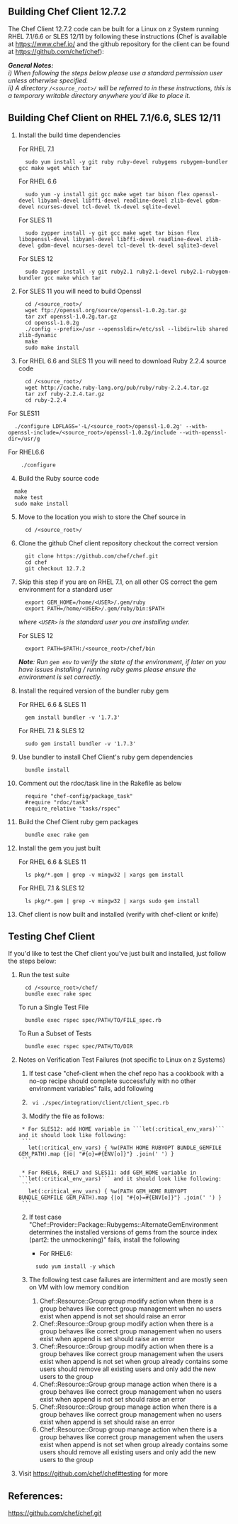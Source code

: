 ## Building Chef Client 12.7.2

The Chef Client 12.7.2 code can be built for a Linux on z System running RHEL 7.1/6.6 or SLES 12/11 by following these instructions (Chef is available at https://www.chef.io/ and the github repository for the client can be found at https://github.com/chef/chef):

_**General Notes:**_   
_i) When following the steps below please use a standard permission user unless otherwise specified._  
_ii) A directory `/<source_root>/` will be referred to in these instructions, this is a temporary writable directory anywhere you'd like to place it._


## Building Chef Client on RHEL 7.1/6.6, SLES 12/11

1. Install the build time dependencies

    For RHEL 7.1 
    ```
      sudo yum install -y git ruby ruby-devel rubygems rubygem-bundler gcc make wget which tar
    ```
	
    For RHEL 6.6 
    ```
      sudo yum -y install git gcc make wget tar bison flex openssl-devel libyaml-devel libffi-devel readline-devel zlib-devel gdbm-devel ncurses-devel tcl-devel tk-devel sqlite-devel 	  
    ```
    
    For SLES 11
    ```
      sudo zypper install -y git gcc make wget tar bison flex libopenssl-devel libyaml-devel libffi-devel readline-devel zlib-devel gdbm-devel ncurses-devel tcl-devel tk-devel sqlite3-devel	      
    ```

    For SLES 12
    ```
      sudo zypper install -y git ruby2.1 ruby2.1-devel ruby2.1-rubygem-bundler gcc make which tar    
    ```

2. For SLES 11 you will need to build Openssl  

    ```
      cd /<source_root>/
      wget ftp://openssl.org/source/openssl-1.0.2g.tar.gz
      tar zxf openssl-1.0.2g.tar.gz
	  cd openssl-1.0.2g
      ./config --prefix=/usr --openssldir=/etc/ssl --libdir=lib shared zlib-dynamic
      make
      sudo make install
   ```
    
3. For RHEL 6.6 and SLES 11 you will need to download Ruby 2.2.4 source code

   ```
     cd /<source_root>/
     wget http://cache.ruby-lang.org/pub/ruby/ruby-2.2.4.tar.gz
     tar zxf ruby-2.2.4.tar.gz
     cd ruby-2.2.4
   ```
	
  For SLES11
  ```
    ./configure LDFLAGS='-L/<source_root>/openssl-1.0.2g' --with-openssl-include=/<source_root>/openssl-1.0.2g/include --with-openssl-dir=/usr/g
  ```

  For RHEL6.6 
  ```
      ./configure 
  ```
        
4. Build the Ruby source code
  
  ```
    make
    make test	  
    sudo make install
  ```
	
5. Move to the location you wish to store the Chef source in

    ```
      cd /<source_root>/
    ```

6. Clone the github Chef client repository checkout the correct version

    ```
      git clone https://github.com/chef/chef.git
      cd chef
      git checkout 12.7.2
    ```

7. Skip this step if you are on RHEL 7.1, on all other OS correct the gem environment for a standard user

    ```
      export GEM_HOME=/home/<USER>/.gem/ruby
      export PATH=/home/<USER>/.gem/ruby/bin:$PATH
    ``` 

    _where `<USER>` is the standard user you are installing under._

   For SLES 12
   ```
     export PATH=$PATH:/<source_root>/chef/bin
   ```
       
   _**Note**: Run ```gem env``` to verify the state of the environment, if later on you have issues installing / running ruby gems please ensure the environment is set correctly._
	
8. Install the required version of the bundler ruby gem

   For RHEL 6.6 & SLES 11
   ```
     gem install bundler -v '1.7.3'
    ```
	
   For RHEL 7.1 & SLES 12
   ```
     sudo gem install bundler -v '1.7.3'
    ```
	
9. Use bundler to install Chef Client's ruby gem dependencies

    ```
      bundle install
    ```
10. Comment out the rdoc/task line in the Rakefile as below

    ```
      require "chef-config/package_task"
      #require "rdoc/task"
      require_relative "tasks/rspec"
    ```
    
11. Build the Chef Client ruby gem packages

    ```
      bundle exec rake gem
    ```

12. Install the gem you just built

    For RHEL 6.6 & SLES 11
    ```
      ls pkg/*.gem | grep -v mingw32 | xargs gem install
    ```    
	
    For RHEL 7.1 & SLES 12
    ```
      ls pkg/*.gem | grep -v mingw32 | xargs sudo gem install
    ``` 
13. Chef client is now built and installed (verify with chef-client or knife)


## Testing Chef Client

If you'd like to test the Chef client you've just built and installed, just follow the steps below:

1. Run the test suite
   	
   ```
     cd /<source_root>/chef/
     bundle exec rake spec
   ```  
   To run a Single Test File
   ```  
     bundle exec rspec spec/PATH/TO/FILE_spec.rb
   ```  
   To Run a Subset of Tests
   ```
     bundle exec rspec spec/PATH/TO/DIR
   ```
   
2. Notes on Verification Test Failures (not specific to Linux on z Systems)  
   1. If test case "chef-client when the chef repo has a cookbook with a no-op recipe should complete successfully with no other environment variables" fails, add following  

     1. ``` vi ./spec/integration/client/client_spec.rb```  
     2.  Modify the file as follows:  

        * For SLES12: add HOME variable in ```let(:critical_env_vars)``` and it should look like following:  
        ```
          let(:critical_env_vars) { %w(PATH HOME RUBYOPT BUNDLE_GEMFILE GEM_PATH).map {|o| "#{o}=#{ENV[o]}"} .join(' ') }
        ```  

        * For RHEL6, RHEL7 and SLES11: add GEM_HOME variable in ```let(:critical_env_vars)``` and it should look like following:  
        ```
          let(:critical_env_vars) { %w(PATH GEM_HOME RUBYOPT BUNDLE_GEMFILE GEM_PATH).map {|o| "#{o}=#{ENV[o]}"} .join(' ') }
		```
   2. If test case "Chef::Provider::Package::Rubygems::AlternateGemEnvironment determines the installed versions of gems from the source index (part2: the unmockening)" fails, install the following
	
		* For RHEL6:  
        ```
          sudo yum install -y which 
        ```		
	
   3. The following test case failures are intermittent and are mostly seen on VM with low memory condition
      1. Chef::Resource::Group group modify action when there is a group behaves like correct group management when no users exist when append is not set should raise an error
      2. Chef::Resource::Group group modify action when there is a group behaves like correct group management when no users exist when append is set should raise an error
      3.  Chef::Resource::Group group modify action when there is a group behaves like correct group management when the users exist when append is not set when group already contains some users should remove all existing users and only add the new users to the group
      4. Chef::Resource::Group group manage action when there is a group behaves like correct group management when no users exist when append is not set should raise an error
      5. Chef::Resource::Group group manage action when there is a group behaves like correct group management when no users exist when append is set should raise an error
      6. Chef::Resource::Group group manage action when there is a group behaves like correct group management when the users exist when append is not set when group already contains some users should remove all existing users and only add the new users to the group
      

3. Visit https://github.com/chef/chef#testing for more   

## References:

https://github.com/chef/chef.git
